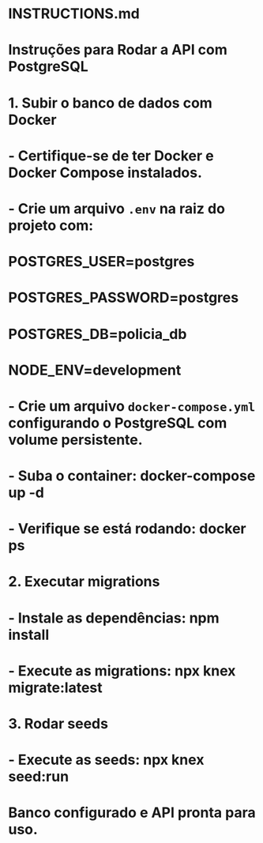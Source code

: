 # INSTRUCTIONS.md
# Instruções para Rodar a API com PostgreSQL
# 1. Subir o banco de dados com Docker
# - Certifique-se de ter Docker e Docker Compose instalados.
# - Crie um arquivo `.env` na raiz do projeto com:
#   POSTGRES_USER=postgres
#   POSTGRES_PASSWORD=postgres
#   POSTGRES_DB=policia_db
#   NODE_ENV=development
# - Crie um arquivo `docker-compose.yml` configurando o PostgreSQL com volume persistente.
# - Suba o container: docker-compose up -d
# - Verifique se está rodando: docker ps
# 2. Executar migrations
# - Instale as dependências: npm install
# - Execute as migrations: npx knex migrate:latest
# 3. Rodar seeds
# - Execute as seeds: npx knex seed:run
# Banco configurado e API pronta para uso.
